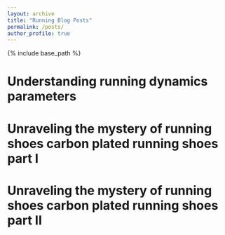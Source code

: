 ```yaml
---
layout: archive
title: "Running Blog Posts"
permalink: /posts/
author_profile: true
---
```

{% include base_path %}

**Understanding running dynamics parameters**
======

**Unraveling the mystery of running shoes carbon plated running shoes part I**
======

**Unraveling the mystery of running shoes carbon plated running shoes part II**
======



